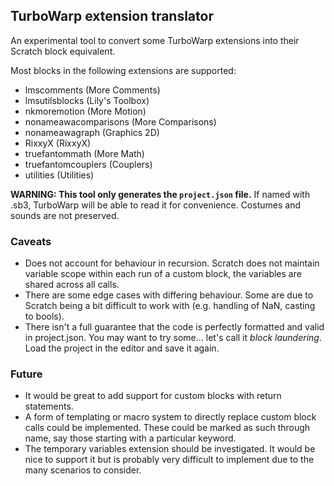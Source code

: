 ## TurboWarp extension translator

An experimental tool to convert some TurboWarp extensions into their Scratch block equivalent.

Most blocks in the following extensions are supported:

- lmscomments (More Comments)
- lmsutilsblocks (Lily's Toolbox)
- nkmoremotion (More Motion)
- nonameawacomparisons (More Comparisons)
- nonameawagraph (Graphics 2D)
- RixxyX (RixxyX)
- truefantommath (More Math)
- truefantomcouplers (Couplers)
- utilities (Utilities)


**WARNING: This tool only generates the `project.json` file.**
If named with .sb3, TurboWarp will be able to read it for convenience. Costumes and sounds are not preserved. 


### Caveats

- Does not account for behaviour in recursion. Scratch does not maintain variable scope within each run of a custom block, the variables are shared across all calls. 
- There are some edge cases with differing behaviour. Some are due to Scratch being a bit difficult to work with (e.g. handling of NaN, casting to bools). 
- There isn't a full guarantee that the code is perfectly formatted and valid in project.json. You may want to try some... let's call it *block laundering*. Load the project in the editor and save it again. 


### Future

- It would be great to add support for custom blocks with return statements.
- A form of templating or macro system to directly replace custom block calls could be implemented. These could be marked as such through name, say those starting with a particular keyword.
- The temporary variables extension should be investigated. It would be nice to support it but is probably very difficult to implement due to the many scenarios to consider.

